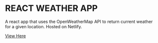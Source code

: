 # REACT WEATHER APP

A react app that uses the OpenWeatherMap API to return current weather for a given location. Hosted on Netlify.

[View Here](https://determined-lichterman-5a6751.netlify.com/)

